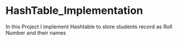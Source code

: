 # HashTable_Implementation
In this Project I implement Hashtable to store students record as Roll Number and their names
